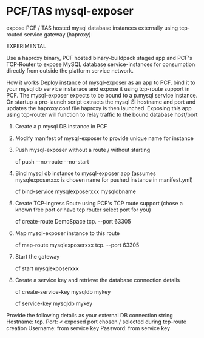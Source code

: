 # PCF/TAS  mysql-exposer
expose PCF / TAS hosted mysql database instances externally using tcp-routed service gateway (haproxy)

EXPERIMENTAL

Use a haproxy binary, PCF hosted binary-buildpack staged app and PCF's TCP-Router to expose MySQL database service-instances for consumption directly from outside the platform service network.

How it works
Deploy instance of mysql-exposer as an app to PCF, bind it to your mysql db service instanace and expose it using tcp-route support in PCF.
The mysql-exposer expects to be bound to a p.mysql service instance.
On startup a pre-launch script extracts the mysql SI hostname and port and updates the haproxy.conf file 
haproxy is then launched.
Exposing this app using tcp-router will function to relay traffic to the bound database host/port



1. Create a p.mysql DB instance in PCF

2. Modify manifest of mysql-exposer to provide unique name for instance

3. Push mysql-exposer without a route / without starting

	cf push --no-route --no-start

4. Bind mysql db instance to mysql-exposer app (assumes mysqlexposerxxx is chosen name for pushed instance in manifest.yml)

	cf bind-service mysqlexposerxxx mysqldbname

4. Create TCP-ingress Route using PCF's TCP route support (chose a known free port or have tcp router select port for you)

	cf create-route DemoSpace tcp.<apps-domain> --port 63305

5. Map mysql-exposer instance to this route 

	cf map-route mysqlexposerxxx tcp.<apps domain> --port 63305

6. Start the gateway

	cf start mysqlexposerxxx

7. Create a service key and retrieve the database connection details 

	cf create-service-key mysqldb mykey

	cf service-key mysqldb mykey

Provide the following details as your external DB connection string
Hostname: tcp.<pcf apps domain>
Port: < exposed port chosen / selected during tcp-route creation
Username: from service key
Password: from service key
